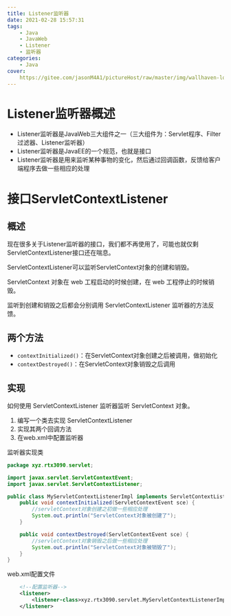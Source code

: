 ```yaml
---
title: Listener监听器
date: 2021-02-28 15:57:31
tags:
	- Java
	- JavaWeb
	- Listener
	- 监听器
categories:
	- Java
cover:
	https://gitee.com/jasonM4A1/pictureHost/raw/master/img/wallhaven-lqpv1l.jpg
---
```


# Listener监听器概述

+ Listener监听器是JavaWeb三大组件之一（三大组件为：Servlet程序、Filter过滤器、Listener监听器）
+ Listener监听器是JavaEE的一个规范，也就是接口
+ Listener监听器是用来监听某种事物的变化，然后通过回调函数，反馈给客户端程序去做一些相应的处理

# 接口ServletContextListener

## 概述

现在很多关于Listener监听器的接口，我们都不再使用了，可能也就仅剩ServletContextListener接口还在喘息。

ServletContextListener可以监听ServletContext对象的创建和销毁。

ServletContext 对象在 web 工程启动的时候创建，在 web 工程停止的时候销毁。

监听到创建和销毁之后都会分别调用 ServletContextListener 监听器的方法反馈。

## 两个方法

+ `contextInitialized()`：在ServletContext对象创建之后被调用，做初始化
+ `contextDestroyed()`：在ServletContext对象销毁之后调用

## 实现

如何使用 ServletContextListener 监听器监听 ServletContext 对象。

1. 编写一个类去实现 ServletContextListener
2. 实现其两个回调方法
3. 在web.xml中配置监听器

监听器实现类

```java
package xyz.rtx3090.servlet;

import javax.servlet.ServletContextEvent;
import javax.servlet.ServletContextListener;

public class MyServletContextListenerImpl implements ServletContextListener {
    public void contextInitialized(ServletContextEvent sce) {
        //servletContext对象创建之初做一些相应处理
        System.out.println("ServletContext对象被创建了");
    }

    public void contextDestroyed(ServletContextEvent sce) {
        //servletContext对象销毁之后做一些相应处理
        System.out.println("ServletContext对象被销毁了");
    }
}
```

web.xml配置文件

```xml
    <!--配置监听器-->
    <listener>
        <listener-class>xyz.rtx3090.servlet.MyServletContextListenerImpl</listener-class>
    </listener>
```


